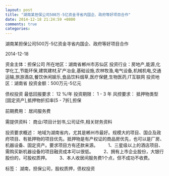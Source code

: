 ```yaml
---
layout: post
title: "湖南某担保公司500万-5亿资金寻省内国企、政府等好项目合作"
date: 2014-12-18 21:24:59 +0800
comments: true
categories: 
---
```

湖南某担保公司500万-5亿资金寻省内国企、政府等好项目合作



2014-12-18

资金主体：担保公司
所在地区：湖南省郴州市苏仙区
投资行业：房地产,能源,化学化工,节能环保,建筑建材,矿产冶金,基础设施,农林牧渔,电气设备,机械机电,交通运输,旅游酒店,餐饮休闲娱乐,食品饮料烟草,医疗保健,生物医药,IT互联网
投资地区：湖南省
投资金额：500万元-5亿元

债权投资
最低回报要求：
                            12 %/年
                                                                                投资期限：
                            1 - 3 年
                                                                                                                                        风控要求：
                            抵押物类型[固定资产],抵押物折扣率[5 - 7折],担保

前期费用：
居间服务费

需提供资料：
商业/项目计划书,公司证件,相关财务资料

投资要求概述：
地域为湖南省内，尤其是郴州市最好。规模大的项目、国企及政府项目、有抵押物的项目优先。抵押物是有产权证的商品房优先，也可以是厂房、机器设备、固定资产。要求项目方有还款来源。
　　1、三星级以上的酒店项目、需购买新机器设备的项目融资成本可以很低。
　　2、拥有上市企业股份，大银行股份的，可股权质押。
　　3、本人收居间服务费1个点，但不成功不收费。

标签：
湖南，担保公司，股权质押，债权投资

